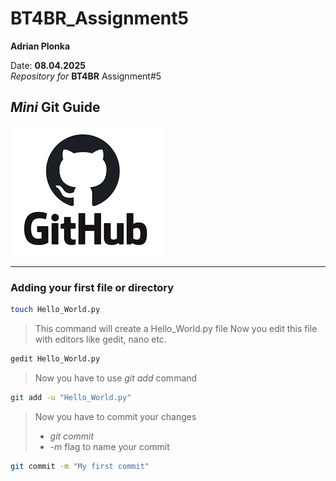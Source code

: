 # BT4BR_Assignment5 

**Adrian Plonka**

Date: **08.04.2025**   
*Repository for* **BT4BR** Assignment#5


## *Mini* Git Guide

![Like emote](images/gitimg.png)

*****

### Adding your first file or directory


```bash
touch Hello_World.py
```

 > This command will create a Hello_World.py file
 > Now you edit this file with editors like gedit, nano etc.
 
 ```bash
 gedit Hello_World.py
 ```
 
 > Now you have to use *git add* command
 
 ```bash
 git add -u "Hello_World.py"
 ```
 > Now you have to commit your changes
 > - *git commit* 
 > - *-m* flag to name your commit
 
 ```bash
 git commit -m "My first commit"
 ```
 
 
 
 
 
